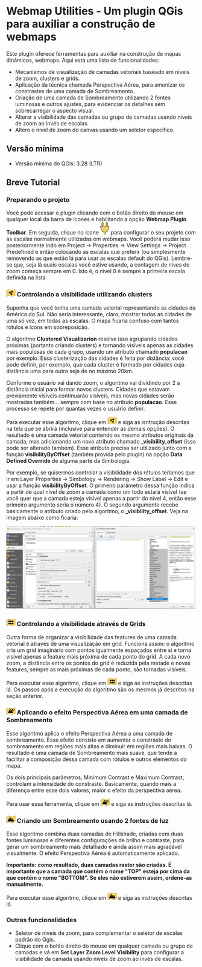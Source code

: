 # Webmap Utilities - Um plugin QGis para auxiliar a construção de webmaps

Este plugin oferece ferramentas para auxiliar na construção de mapas dinâmicos, webmaps. Aqui está uma lista de funcionalidades:

- Mecanismos de visualização de camadas vetoriais baseado em niveis de zoom, clusters e grids.
- Aplicação da técnica chamada Perspectiva Aérea, para amenizar os constrastes de uma camada de Sombreamento.
- Criação de uma camada de Sombreamento utilizando 2 fontes luminosas e outros ajustes, para evidenciar os detalhes sem sobrecarregar o aspecto visual.
- Alterar a visibilidade das camadas ou grupo de camadas usando niveis de zoom ao invés de escalas.
- Altere o nivel de zoom do canvas usando um seletor especifico.

## Versão mínima

- Versão mínima do QGis: 3.28 (LTR)

## Breve Tutorial

### Preparando o projeto

Você pode acessar o plugin clicando com o botão direito do mouse em qualquer local da barra de ícones e habilitando a opção **Webmap Plugin Toolbar**. Em seguida, clique no ícone ![](/images/configure_project.png) para configurar o seu projeto com as escalas normalmente utilizadas em webmaps. Você poderá mudar isso posteriormente indo em Project -> Properties -> View Settings -> Project Predefined e então colocando as escalas que preferir (ou simplesmente removendo as que estão lá para usar as escalas default do QGis). Lembre-se que, seja lá quais escalas você estive usando, a contagem de nives de zoom começa sempre em 0. Isto é, o nivel 0 é sempre a primeira escala definida na lista.

### ![](/images/cluster_view.png) Controlando a visibilidade utilizando clusters

Suponha que você tenha uma camada vetorial representando as cidades da América do Sul. Não seria interessante, claro, mostrar todas as cidades de uma só vez, em todas as escalas. O mapa ficaria confuso com tantos rótulos e ícons em sobreposição.

O algoritmo **Clustered Visualizarion** resolve isso agrupando cidades próximas (portanto criando clusters) e tornando visíveis apenas as cidades mais populosas de cada grupo, usando um atributo chamado **populacao** por exemplo. Essa clusterização das cidades é feita por distância: você pode definir, por exemplo, que cada cluster é formado por cidades cuja distância uma para outra seja de no máximo 20km. 

Conforme o usuário vai dando zoom, o algoritmo vai dividindo por 2 a distância inicial para formar novos clusters. Cidades que estavam previamente visíveis continuarão visíveis, mas novas cidades serão mostradas também... sempre com base no atributo **populacao**. Esse processo se repete por quantas vezes o usuário definir.

Para executar esse algoritmo, clique em ![](/images/cluster_view.png) e siga as isntrução descritas na tela que se abrirá (inclusive para entender as demais opções). O resultado é uma camada vetorial contendo os mesmo atributos originais da camada, mas adicionando um novo atributo chamado **_visibility_offset** (isso pode ser alterado também). Esse atributo precisa ser utilizado junto com a função **visibilityByOffset** (também provida pelo plugin) na opção **Data Defined Override** de alguma parte da Simbologia.

Por exemplo, se quisermos controlar a visibilidade dos rótulos teríamos que ir em Layer Properties -> Simbology -> Rendering -> Show Label -> Edit e usar a função **visibilityByOffset**. O primeiro parâmetro dessa função indica a partir de qual nivel de zoom a camada como um todo estará visivel (se você quer que a camada esteja visível apenas a partir do nivel 4, então esse primeiro argumento seria o número 4). O segundo argumento recebe basicamente o atributo criado pelo algoritmo, o **_visibility_offset**. Veja na imagem abaixo como ficaria:

![](/images/using_visibility_offset.png)


### ![](/images/grid_visualization.png) Controlando a visibilidade através de Grids

Outra forma de organizar a visibilidade das features de uma camada vetorial é através de uma visualização em grid. Funciona assim: o algoritmo cria um grid imaginário com pontos igualmente espaçados entre si e torna visível apenas a feature mais próxima de cada ponto do grid. A cada novo zoom, a distância entre os pontos do grid é reduzida pela metade e novas features, sempre as mais próximas de cada ponto, são tornadas visíveis.

Para executar esse algoritmo, clique em ![](/images/grid_visualization.png) e siga as instruções descritas lá. Os passos após a execução do algoritmo são os mesmos já descritos na seção anterior.

### ![](/images/aerial_perspective.png) Aplicando o efeito Perspectiva Aérea em uma camada de Sombreamento

Esse algoritmo aplica o efeito Perspectiva Aérea a uma camada de sombreamento. Esse efeito consiste em aumentar o constraste do sombreamento em regiões mais altas e diminuir em regiões mais baixas. O resultado é uma camada de Sombreamento mais suave, que tende a facilitar a composição dessa camada com rótulos e outros elementos do mapa.

Os dois principais parâmetros, Minimum Contrast e Maximum Contrast, controlam a intensidade do constraste. Basicamente, quando mais a diferença entre esse dois valores, maior o efeito da perspectiva aérea.

Para usar essa ferramenta, clique em ![](/images/aerial_perspective.png) e siga as instruções descritas lá.

### ![](/images/relief_creator.png) Criando um Sombreamento usando 2 fontes de luz

Esse algoritmo combina duas camadas de Hillshade, criadas com duas fontes luminosas e diferentes configurações de brilho e contraste, para gerar um sombreamento mais detalhado e ainda assim mais agradável visualmente. O efeito Perspectiva Aérea é automaticamente aplicado.

**Importante: como resultado, duas camadas raster são criadas. É importante que a camada que contém o nome "TOP" esteja por cima da que contém o nome "BOTTOM". Se eles não estiverem assim, ordene-as manualmente.**

Para executar esse algoritmo, clique em ![](/images/relief_creator.png) e siga as instruções descritas lá.

### Outras funcionalidades

- Seletor de niveis de zoom, para complementar o seletor de escalas padrão do Qgis.
- Clique com o botão direito do mouse em qualquer camada ou grupo de camadas e vá em **Set Layer Zoom Level Visibility** para configurar a visibilidade da camada usando niveis de zoom ao invés de escalas.
